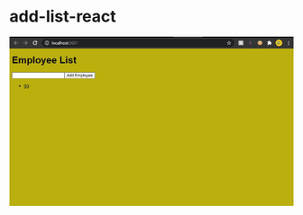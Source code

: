 # add-list-react
![Alt text](https://raw.githubusercontent.com/ianupambartwal/add-list-react/main/react%20add.JPG "add employee ")
